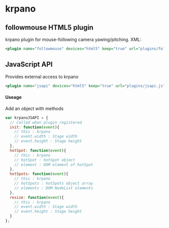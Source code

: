 # krpano

## followmouse HTML5 plugin
krpano plugin for mouse-following camera yawing/pitching. XML:
```xml
<plugin name="followmouse" devices="html5" keep="true" url="plugins/followmouse.js" enabled="true"  />
```

## JavaScript API
Provides external access to krpano
```xml
<plugin name="jsapi" devices="html5" keep="true" url="plugins/jsapi.js" enabled="true" hotspotclassformat="hotspot" />
```
#### Useage
Add an object with methods
```javascript
var krpanoJSAPI = {
  // Called when plugin registered
  init: function(event){
    // this : krpano
    // event.width : Stage width
    // event.height : Stage height
  },
  hotSpot: function(event){
    // this : krpano
    // hotSpot : hotSpot object
    // element : DOM element of hotSpot
  },
  hotSpots: function(event){
    // this : krpano
    // hotSpots : hotSpots object array
    // elements : DOM NodeList elements
  },
  resize: function(event){
    // this : krpano
    // event.width : Stage width
    // event.height : Stage height
  }
};
```
